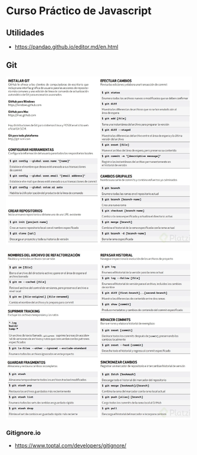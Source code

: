 # Curso Práctico de Javascript

## Utilidades

- https://pandao.github.io/editor.md/en.html 

## Git

![Alt text](image.png)

![Alt text](image-1.png)

### Gitignore.io

- https://www.toptal.com/developers/gitignore/

